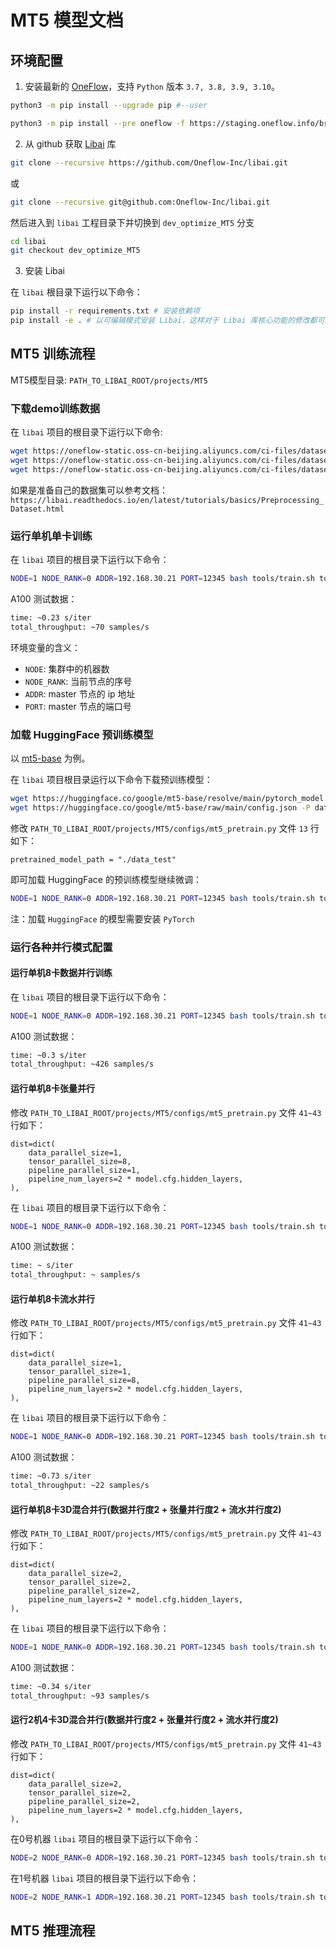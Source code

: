 # MT5 模型文档

## 环境配置

1. 安装最新的 [OneFlow](https://github.com/Oneflow-Inc/oneflow#install-with-pip-package)，支持 `Python` 版本 `3.7, 3.8, 3.9, 3.10`。

```bash
python3 -m pip install --upgrade pip #--user
```

```bash
python3 -m pip install --pre oneflow -f https://staging.oneflow.info/branch/master/cu112
```

2. 从 github 获取 [Libai](https://github.com/Oneflow-Inc/libai) 库

```bash
git clone --recursive https://github.com/Oneflow-Inc/libai.git
```

或

```bash
git clone --recursive git@github.com:Oneflow-Inc/libai.git
```

然后进入到 `libai` 工程目录下并切换到 `dev_optimize_MT5` 分支


```bash
cd libai
git checkout dev_optimize_MT5
```

3. 安装 Libai

在 `libai` 根目录下运行以下命令：

```bash
pip install -r requirements.txt # 安装依赖项
pip install -e . # 以可编辑模式安装 Libai，这样对于 Libai 库核心功能的修改都可以直接生效
```

## MT5 训练流程

MT5模型目录: `PATH_TO_LIBAI_ROOT/projects/MT5`

### 下载demo训练数据

在 `libai` 项目的根目录下运行以下命令:

```bash
wget https://oneflow-static.oss-cn-beijing.aliyuncs.com/ci-files/dataset/libai/bert_dataset/bert-base-chinese-vocab.txt -P ./data_test/bert_data/
wget https://oneflow-static.oss-cn-beijing.aliyuncs.com/ci-files/dataset/libai/bert_dataset/loss_compara_content_sentence.bin -P ./data_test/bert_data/
wget https://oneflow-static.oss-cn-beijing.aliyuncs.com/ci-files/dataset/libai/bert_dataset/loss_compara_content_sentence.idx -P ./data_test/bert_data/
```

如果是准备自己的数据集可以参考文档：`https://libai.readthedocs.io/en/latest/tutorials/basics/Preprocessing_Dataset.html`

### 运行单机单卡训练

在 `libai` 项目的根目录下运行以下命令：

```bash
NODE=1 NODE_RANK=0 ADDR=192.168.30.21 PORT=12345 bash tools/train.sh tools/train_net.py projects/MT5/configs/mt5_pretrain.py 1
```

A100 测试数据：
```bash
time: ~0.23 s/iter 
total_throughput: ~70 samples/s
```

环境变量的含义：

- `NODE`: 集群中的机器数
- `NODE_RANK`: 当前节点的序号
- `ADDR`: master 节点的 ip 地址
- `PORT`: master 节点的端口号


### 加载 HuggingFace 预训练模型

以 [mt5-base](https://huggingface.co/google/mt5-base/tree/main) 为例。
 
在 `libai` 项目根目录运行以下命令下载预训练模型：

```bash
wget https://huggingface.co/google/mt5-base/resolve/main/pytorch_model.bin -P ./data_test
wget https://huggingface.co/google/mt5-base/raw/main/config.json -P data_test/
```

修改 `PATH_TO_LIBAI_ROOT/projects/MT5/configs/mt5_pretrain.py` 文件 `13` 行如下：

```python3
pretrained_model_path = "./data_test"
```

即可加载 HuggingFace 的预训练模型继续微调：

```bash
NODE=1 NODE_RANK=0 ADDR=192.168.30.21 PORT=12345 bash tools/train.sh tools/train_net.py projects/MT5/configs/mt5_pretrain.py 1
```

注：加载 `HuggingFace` 的模型需要安装 `PyTorch`

### 运行各种并行模式配置

#### 运行单机8卡数据并行训练
在 `libai` 项目的根目录下运行以下命令：

```bash
NODE=1 NODE_RANK=0 ADDR=192.168.30.21 PORT=12345 bash tools/train.sh tools/train_net.py projects/MT5/configs/mt5_pretrain.py 8
```

A100 测试数据：
```bash
time: ~0.3 s/iter
total_throughput: ~426 samples/s
```

#### 运行单机8卡张量并行

修改 `PATH_TO_LIBAI_ROOT/projects/MT5/configs/mt5_pretrain.py` 文件 `41~43` 行如下：

```python3
dist=dict(
    data_parallel_size=1,
    tensor_parallel_size=8,
    pipeline_parallel_size=1,
    pipeline_num_layers=2 * model.cfg.hidden_layers,
),
```

在 `libai` 项目的根目录下运行以下命令：

```bash
NODE=1 NODE_RANK=0 ADDR=192.168.30.21 PORT=12345 bash tools/train.sh tools/train_net.py projects/MT5/configs/mt5_pretrain.py 8
```

A100 测试数据：
```bash
time: ~ s/iter
total_throughput: ~ samples/s
```

#### 运行单机8卡流水并行

修改 `PATH_TO_LIBAI_ROOT/projects/MT5/configs/mt5_pretrain.py` 文件 `41~43` 行如下：

```python3
dist=dict(
    data_parallel_size=1,
    tensor_parallel_size=1,
    pipeline_parallel_size=8,
    pipeline_num_layers=2 * model.cfg.hidden_layers,
),
```

在 `libai` 项目的根目录下运行以下命令：

```bash
NODE=1 NODE_RANK=0 ADDR=192.168.30.21 PORT=12345 bash tools/train.sh tools/train_net.py projects/MT5/configs/mt5_pretrain.py 8
```

A100 测试数据：
```bash
time: ~0.73 s/iter
total_throughput: ~22 samples/s
```

#### 运行单机8卡3D混合并行(数据并行度2 + 张量并行度2 + 流水并行度2)

修改 `PATH_TO_LIBAI_ROOT/projects/MT5/configs/mt5_pretrain.py` 文件 `41~43` 行如下：

```python3
dist=dict(
    data_parallel_size=2,
    tensor_parallel_size=2,
    pipeline_parallel_size=2,
    pipeline_num_layers=2 * model.cfg.hidden_layers,
),
```

在 `libai` 项目的根目录下运行以下命令：

```bash
NODE=1 NODE_RANK=0 ADDR=192.168.30.21 PORT=12345 bash tools/train.sh tools/train_net.py projects/MT5/configs/mt5_pretrain.py 8
```

A100 测试数据：
```bash
time: ~0.34 s/iter
total_throughput: ~93 samples/s
```

#### 运行2机4卡3D混合并行(数据并行度2 + 张量并行度2 + 流水并行度2)

修改 `PATH_TO_LIBAI_ROOT/projects/MT5/configs/mt5_pretrain.py` 文件 `41~43` 行如下：

```python3
dist=dict(
    data_parallel_size=2,
    tensor_parallel_size=2,
    pipeline_parallel_size=2,
    pipeline_num_layers=2 * model.cfg.hidden_layers,
),
```

在0号机器 `libai` 项目的根目录下运行以下命令：

```bash
NODE=2 NODE_RANK=0 ADDR=192.168.30.21 PORT=12345 bash tools/train.sh tools/train_net.py projects/MT5/configs/mt5_pretrain.py 4
```

在1号机器 `libai` 项目的根目录下运行以下命令：

```bash
NODE=2 NODE_RANK=1 ADDR=192.168.30.21 PORT=12345 bash tools/train.sh tools/train_net.py projects/MT5/configs/mt5_pretrain.py 4
```

## MT5 推理流程




